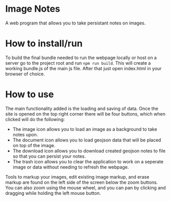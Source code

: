 # Image Notes
A web program that allows you to take persistant notes on images.

# How to install/run
To build the final bundle needed to run the webpage locally or host on a server go to the project root and run ```npm run build```. This will create a working bundle.js of the main js file. After that just open index.html in your browser of choice.

# How to use
The main functionality added is the loading and saving of data. Once the site is opened on the top right corner there will be four buttons, which when clicked will do the following:
* The image icon allows you to load an image as a background to take notes upon.
* The document icon allows you to load geojson data that will be placed on top of the image.
* The download icon allows you to download created geojson notes to file so that you can persist your notes.
* The trash icon allows you to clear the application to work on a seperate image or data without needing to refresh the webpage.

Tools to markup your images, edit existing image markup, and erase markup are found on the left side of the screen below the zoom buttons. You can also zoom using the mouse wheel, and you can pan by clicking and dragging while holding the left mouse button.

